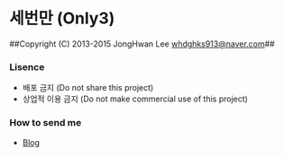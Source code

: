# 세번만 (Only3) #
##Copyright (C) 2013-2015 JongHwan Lee <whdghks913@naver.com>##

### Lisence ###

* 배포 금지 (Do not share this project)
* 상업적 이용 금지 (Do not make commercial use of this project)

### How to send me ###

* [Blog](https://itmir.tistory.com)